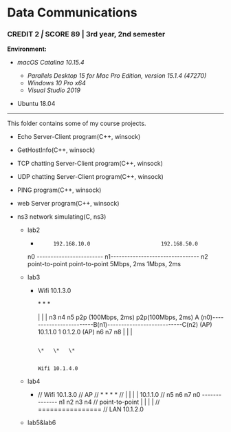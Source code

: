 # Data Communications

### CREDIT 2 *|* SCORE 89 | 3rd year, 2nd semester

**Environment:**

- *macOS Catalina 10.15.4*
  - *Parallels Desktop 15 for Mac Pro Edition, version 15.1.4 (47270)*
  - *Windows 10* *Pro* *x64*
  - *Visual Studio 2019*

- Ubuntu 18.04

***

This folder contains some of my course projects.

- Echo Server-Client program(C++, winsock)

- GetHostInfo(C++, winsock)

- TCP chatting Server-Client program(C++, winsock)

- UDP chatting Server-Client program(C++, winsock)

- PING program(C++, winsock)

- web Server program(C++, winsock)

- ns3 network simulating(C, ns3)

  - lab2

     *      	192.168.10.0                       192.168.50.0
     n0 ------------------------ n1-------------------------------- n2
             		point-to-point               point-to-point
              		5Mbps, 2ms                    1Mbps, 2ms 

  - lab3

    - Wifi 10.1.3.0

      \*  \*  \*

      |  |  |
      n3 n4 n5    p2p (100Mbps, 2ms)          p2p(100Mbps, 2ms)
          A (n0)------------------------B(n1)---------------------------C(n2)
         (AP)            10.1.1.0                    1 0.1.2.0          (AP)
                                     	         		                    n6  n7  n8
                                       	             		              |   |   |

      																		\*   \*   \*  

                                             	      	 		           Wifi 10.1.4.0

  - lab4

    - //   Wifi 10.1.3.0
      //            	   AP
      //  *    *    *    *
      //  |    |    |    |    	10.1.1.0
      // n5   n6   n7   n0 -------------- n1   n2   n3   n4
      //                	   point-to-point  |    |    |    |
      //                                 		  \==\==\=\==\=\=\=\=\=====
      //                                     			LAN 10.1.2.0

  - lab5&lab6
